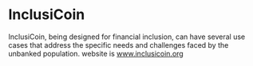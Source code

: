 # InclusiCoin
InclusiCoin, being designed for financial inclusion, can have several use cases that address the specific needs and challenges faced by the unbanked population. website is www.inclusicoin.org

